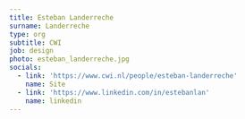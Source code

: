```yaml
---
title: Esteban Landerreche
surname: Landerreche
type: org
subtitle: CWI
job: design
photo: esteban_landerreche.jpg
socials:
  - link: 'https://www.cwi.nl/people/esteban-landerreche'
    name: Site
  - link: 'https://www.linkedin.com/in/estebanlan'
    name: linkedin
---
```

